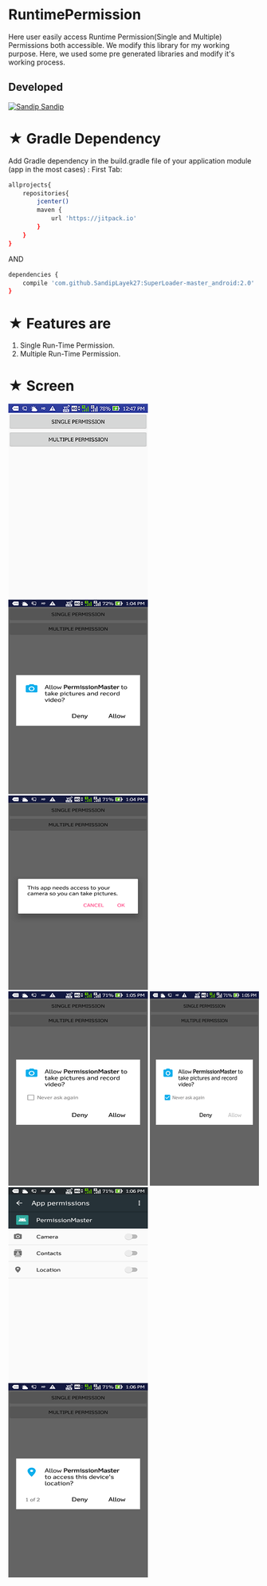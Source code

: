 # RuntimePermission
Here user easily access Runtime Permission(Single and Multiple) Permissions both accessible. 
We modify this library for my working purpose.
Here, we used some pre generated libraries and modify it's working process.
## Developed
[![Sandip](https://avatars1.githubusercontent.com/u/31722942?v=4&u=18643bfaaba26114584d27693e9891db26bcb582&s=39) Sandip](https://github.com/SandipLayek27)  
# ★ Gradle Dependency
Add Gradle dependency in the build.gradle file of your application module (app in the most cases) :
First Tab:

```sh
allprojects{
    repositories{
        jcenter()
        maven {
            url 'https://jitpack.io'
        }
    }
}
```

AND

```sh
dependencies {
    compile 'com.github.SandipLayek27:SuperLoader-master_android:2.0'
}
```

# ★ Features are
1. Single Run-Time Permission.
2. Multiple Run-Time Permission.

# ★ Screen
![Activity Screen](https://raw.githubusercontent.com/SandipLayek27/RuntimePermission/master/app/src/main/assets/p1.png)
![alt text](https://raw.githubusercontent.com/SandipLayek27/RuntimePermission/master/app/src/main/assets/p2.png)
![alt text](https://raw.githubusercontent.com/SandipLayek27/RuntimePermission/master/app/src/main/assets/p3.png)
![alt text](https://raw.githubusercontent.com/SandipLayek27/RuntimePermission/master/app/src/main/assets/p4.png)
![alt text](https://raw.githubusercontent.com/SandipLayek27/RuntimePermission/master/app/src/main/assets/p5.png)
![alt text](https://raw.githubusercontent.com/SandipLayek27/RuntimePermission/master/app/src/main/assets/p6.png)
![alt text](https://raw.githubusercontent.com/SandipLayek27/RuntimePermission/master/app/src/main/assets/pm1.png)
